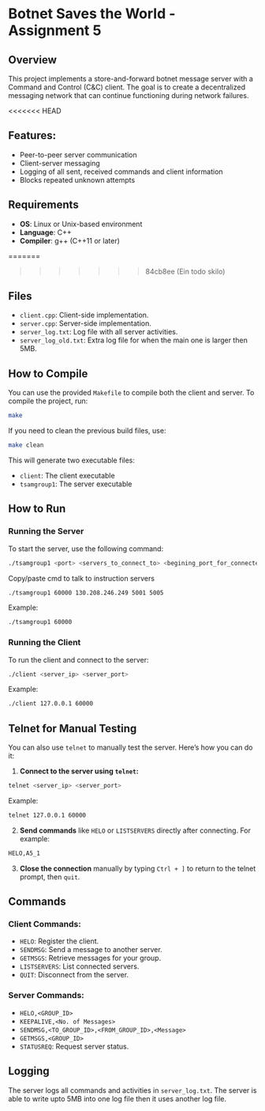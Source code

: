
# Botnet Saves the World - Assignment 5

## Overview

This project implements a store-and-forward botnet message server with a Command and Control (C&C) client. The goal is to create a decentralized messaging network that can continue functioning during network failures.

<<<<<<< HEAD
## Features:
- Peer-to-peer server communication
- Client-server messaging
- Logging of all sent, received commands and client information
- Blocks repeated unknown attempts

## Requirements
- **OS**: Linux or Unix-based environment
- **Language**: C++
- **Compiler**: g++ (C++11 or later)

=======
>>>>>>> 84cb8ee (Ein todo skilo)
## Files
- `client.cpp`: Client-side implementation.
- `server.cpp`: Server-side implementation.
- `server_log.txt`: Log file with all server activities.
- `server_log_old.txt`: Extra log file for when the main one is larger then 5MB.

## How to Compile

You can use the provided `Makefile` to compile both the client and server. To compile the project, run:

```bash
make
```

If you need to clean the previous build files, use:

```bash
make clean
```

This will generate two executable files:  
- `client`: The client executable  
- `tsamgroup1`: The server executable

## How to Run

### Running the Server

To start the server, use the following command:

```bash
./tsamgroup1 <port> <servers_to_connect_to> <begining_port_for_connected_servers> <ending_port_for_connected_servers>
```
Copy/paste cmd to talk to instruction servers
```bash
./tsamgroup1 60000 130.208.246.249 5001 5005
```

Example:

```bash
./tsamgroup1 60000
```

### Running the Client

To run the client and connect to the server:

```bash
./client <server_ip> <server_port>
```

Example:

```bash
./client 127.0.0.1 60000
```

## Telnet for Manual Testing

You can also use `telnet` to manually test the server. Here’s how you can do it:

1. **Connect to the server using `telnet`:**

```bash
telnet <server_ip> <server_port>
```

Example:

```bash
telnet 127.0.0.1 60000
```

2. **Send commands** like `HELO` or `LISTSERVERS` directly after connecting. For example:

```bash
HELO,A5_1
```

3. **Close the connection** manually by typing `Ctrl + ]` to return to the telnet prompt, then `quit`.

## Commands

### Client Commands:

*   `HELO`: Register the client.
*   `SENDMSG`: Send a message to another server.
*   `GETMSGS`: Retrieve messages for your group.
*   `LISTSERVERS`: List connected servers.
*   `QUIT`: Disconnect from the server.

### Server Commands:

*   `HELO,<GROUP_ID>`
*   `KEEPALIVE,<No. of Messages>`
*   `SENDMSG,<TO_GROUP_ID>,<FROM_GROUP_ID>,<Message>`
*   `GETMSGS,<GROUP_ID>`
*   `STATUSREQ`: Request server status.

## Logging

The server logs all commands and activities in `server_log.txt`.
The server is able to write upto 5MB into one log file then it uses another log file.
